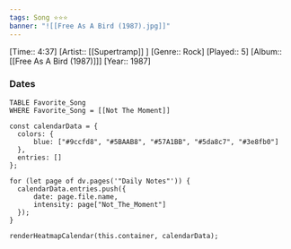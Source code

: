 ```yaml
---
tags: Song ⭐⭐⭐ 
banner: "![[Free As A Bird (1987).jpg]]"
---
```

[Time:: 4:37]
[Artist:: [[Supertramp]] ]
[Genre:: Rock]
[Played:: 5]
[Album:: [[Free As A Bird (1987)]]]
[Year:: 1987]
### Dates
````dataview
TABLE Favorite_Song
WHERE Favorite_Song = [[Not The Moment]]
````

  ```dataviewjs
const calendarData = { 
	colors: { 
		blue: ["#9ccfd8", "#5BAAB8", "#57A1BB", "#5da8c7", "#3e8fb0"] 
	}, 
	entries: [] 
}; 

for (let page of dv.pages('"Daily Notes"')) { 
	calendarData.entries.push({ 
		date: page.file.name, 
		intensity: page["Not_The_Moment"]
	}); 
} 

renderHeatmapCalendar(this.container, calendarData);
```
